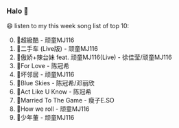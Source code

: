 

### Halo 👋

😄 listen to my this week song list of top 10:

0. 🌈超級酷 - 顽童MJ116
1. 🌈二手车 (Live版) - 顽童MJ116
2. 🌈傲娇+辣台妹 feat. 顽童MJ116(Live) - 徐佳莹/顽童MJ116
3. 🌈For Love - 陈冠希
4. 🌈坏邻居 - 顽童MJ116
5. 🌈Blue Skies - 陈冠希/邓丽欣
6. 🌈Act Like U Know - 陈冠希
7. 🌈Married To The Game - 瘦子E.SO
8. 🌈How we roll - 顽童MJ116
9. 🌈少年董 - 顽童MJ116

